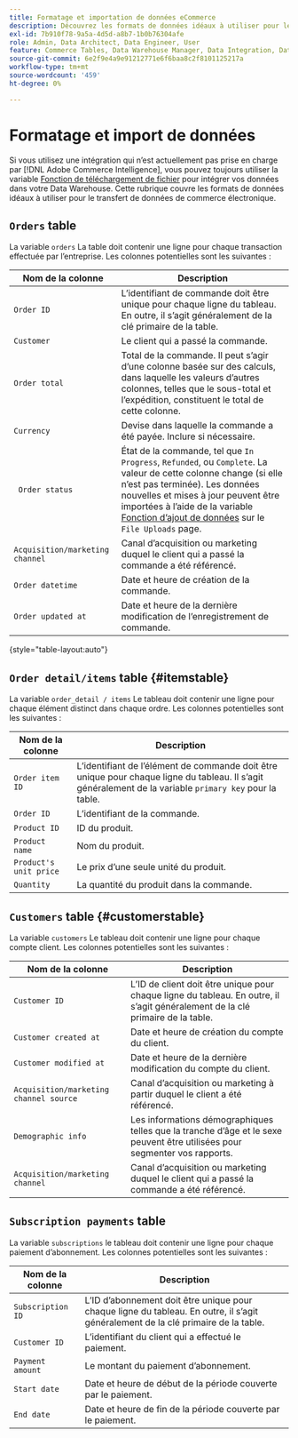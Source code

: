 ```yaml
---
title: Formatage et importation de données eCommerce
description: Découvrez les formats de données idéaux à utiliser pour le transfert de données eCommerce.
exl-id: 7b910f78-9a5a-4d5d-a8b7-1b0b76304afe
role: Admin, Data Architect, Data Engineer, User
feature: Commerce Tables, Data Warehouse Manager, Data Integration, Data Import/Export
source-git-commit: 6e2f9e4a9e91212771e6f6baa8c2f8101125217a
workflow-type: tm+mt
source-wordcount: '459'
ht-degree: 0%

---
```


# Formatage et import de données

Si vous utilisez une intégration qui n’est actuellement pas prise en charge par [!DNL Adobe Commerce Intelligence], vous pouvez toujours utiliser la variable [Fonction de téléchargement de fichier](using-file-uploader.md) pour intégrer vos données dans votre Data Warehouse. Cette rubrique couvre les formats de données idéaux à utiliser pour le transfert de données de commerce électronique.

## `Orders` table

La variable `orders` La table doit contenir une ligne pour chaque transaction effectuée par l’entreprise. Les colonnes potentielles sont les suivantes :

| Nom de la colonne | Description |
|----|----|
| `Order ID` | L’identifiant de commande doit être unique pour chaque ligne du tableau. En outre, il s’agit généralement de la clé primaire de la table. |
| `Customer` | Le client qui a passé la commande. |
| `Order total` | Total de la commande. Il peut s’agir d’une colonne basée sur des calculs, dans laquelle les valeurs d’autres colonnes, telles que le sous-total et l’expédition, constituent le total de cette colonne. |
| `Currency` | Devise dans laquelle la commande a été payée. Inclure si nécessaire. |
| ` Order status` | État de la commande, tel que `In Progress`, `Refunded`, ou `Complete`. La valeur de cette colonne change (si elle n’est pas terminée). Les données nouvelles et mises à jour peuvent être importées à l’aide de la variable [Fonction d’ajout de données](../../../data-analyst/importing-data/connecting-data/using-file-uploader.md) sur le `File Uploads` page. |
| `Acquisition/marketing channel` | Canal d’acquisition ou marketing duquel le client qui a passé la commande a été référencé. |
| `Order datetime` | Date et heure de création de la commande. |
| `Order updated at` | Date et heure de la dernière modification de l’enregistrement de commande. |

{style="table-layout:auto"}

## `Order detail/items` table {#itemstable}

La variable `order_detail / items` Le tableau doit contenir une ligne pour chaque élément distinct dans chaque ordre. Les colonnes potentielles sont les suivantes :

| Nom de la colonne | Description |
|----|----|
| `Order item ID` | L’identifiant de l’élément de commande doit être unique pour chaque ligne du tableau. Il s’agit généralement de la variable `primary key` pour la table. |
| `Order ID` | L’identifiant de la commande. |
| `Product ID` | ID du produit. |
| `Product name` | Nom du produit. |
| `Product's unit price` | Le prix d’une seule unité du produit. |
| `Quantity` | La quantité du produit dans la commande. |

## `Customers` table {#customerstable}

La variable `customers` Le tableau doit contenir une ligne pour chaque compte client. Les colonnes potentielles sont les suivantes :

| Nom de la colonne | Description |
|----|----|
| `Customer ID` | L’ID de client doit être unique pour chaque ligne du tableau. En outre, il s’agit généralement de la clé primaire de la table. |
| `Customer created at` | Date et heure de création du compte du client. |
| `Customer modified at` | Date et heure de la dernière modification du compte du client. |
| `Acquisition/marketing channel source` | Canal d’acquisition ou marketing à partir duquel le client a été référencé. |
| `Demographic info` | Les informations démographiques telles que la tranche d’âge et le sexe peuvent être utilisées pour segmenter vos rapports. |
| `Acquisition/marketing channel` | Canal d’acquisition ou marketing duquel le client qui a passé la commande a été référencé. |

## `Subscription payments` table

La variable `subscriptions` le tableau doit contenir une ligne pour chaque paiement d’abonnement. Les colonnes potentielles sont les suivantes :

| Nom de la colonne | Description |
|----|----|
| `Subscription ID` | L’ID d’abonnement doit être unique pour chaque ligne du tableau. En outre, il s’agit généralement de la clé primaire de la table. |
| `Customer ID` | L’identifiant du client qui a effectué le paiement. |
| `Payment amount` | Le montant du paiement d’abonnement. |
| `Start date` | Date et heure de début de la période couverte par le paiement. |
| `End date` | Date et heure de fin de la période couverte par le paiement. |
